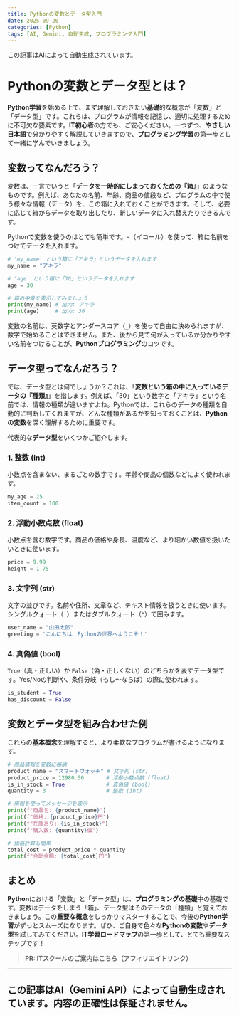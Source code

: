 ```yaml
---
title: Pythonの変数とデータ型入門
date: 2025-09-20
categories: [Python]
tags: [AI, Gemini, 自動生成, プログラミング入門]
---
```


この記事はAIによって自動生成されています。

# Pythonの変数とデータ型とは？

**Python学習**を始める上で、まず理解しておきたい**基礎**的な概念が「変数」と「データ型」です。これらは、プログラムが情報を記憶し、適切に処理するために不可欠な要素です。**IT初心者**の方でも、ご安心ください。一つずつ、**やさしい日本語**で分かりやすく解説していきますので、**プログラミング学習**の第一歩として一緒に学んでいきましょう。

## 変数ってなんだろう？

変数は、一言でいうと「**データを一時的にしまっておくための『箱』**」のようなものです。例えば、あなたの名前、年齢、商品の値段など、プログラムの中で使う様々な情報（データ）を、この箱に入れておくことができます。そして、必要に応じて箱からデータを取り出したり、新しいデータに入れ替えたりできるんです。

Pythonで変数を使うのはとても簡単です。`=`（イコール）を使って、箱に名前をつけてデータを入れます。

```python
# 'my_name' という箱に「アキラ」というデータを入れます
my_name = "アキラ"

# 'age' という箱に「30」というデータを入れます
age = 30

# 箱の中身を表示してみましょう
print(my_name) # 出力: アキラ
print(age)     # 出力: 30
```

変数の名前は、英数字とアンダースコア（`_`）を使って自由に決められますが、数字で始めることはできません。また、後から見て何が入っているか分かりやすい名前をつけることが、**Pythonプログラミング**のコツです。

## データ型ってなんだろう？

では、データ型とは何でしょうか？これは、「**変数という箱の中に入っているデータの『種類』**」を指します。例えば、「30」という数字と「アキラ」という名前では、情報の種類が違いますよね。Pythonでは、これらのデータの種類を自動的に判断してくれますが、どんな種類があるかを知っておくことは、**Pythonの変数**を深く理解するために重要です。

代表的な**データ型**をいくつかご紹介します。

### 1. 整数 (int)
小数点を含まない、まるごとの数字です。年齢や商品の個数などによく使われます。

```python
my_age = 25
item_count = 100
```

### 2. 浮動小数点数 (float)
小数点を含む数字です。商品の価格や身長、温度など、より細かい数値を扱いたいときに使います。

```python
price = 9.99
height = 1.75
```

### 3. 文字列 (str)
文字の並びです。名前や住所、文章など、テキスト情報を扱うときに使います。シングルクォート（`'`）またはダブルクォート（`"`）で囲みます。

```python
user_name = "山田太郎"
greeting = 'こんにちは、Pythonの世界へようこそ！'
```

### 4. 真偽値 (bool)
`True`（真・正しい）か `False`（偽・正しくない）のどちらかを表すデータ型です。Yes/Noの判断や、条件分岐（もし〜ならば）の際に使われます。

```python
is_student = True
has_discount = False
```

## 変数とデータ型を組み合わせた例

これらの**基本概念**を理解すると、より柔軟なプログラムが書けるようになります。

```python
# 商品情報を変数に格納
product_name = "スマートウォッチ" # 文字列 (str)
product_price = 12980.50       # 浮動小数点数 (float)
is_in_stock = True             # 真偽値 (bool)
quantity = 3                   # 整数 (int)

# 情報を使ってメッセージを表示
print(f"商品名: {product_name}")
print(f"価格: {product_price}円")
print(f"在庫あり: {is_in_stock}")
print(f"購入数: {quantity}個")

# 価格計算も簡単
total_cost = product_price * quantity
print(f"合計金額: {total_cost}円")
```

## まとめ

**Python**における「変数」と「データ型」は、**プログラミングの基礎**中の基礎です。変数はデータをしまう「箱」、データ型はそのデータの「種類」と覚えておきましょう。この**重要な概念**をしっかりマスターすることで、今後の**Python学習**がずっとスムーズになります。ぜひ、ご自身で色々な**Pythonの変数**や**データ型**を試してみてください。**IT学習ロードマップ**の第一歩として、とても重要なステップです！
> **PR: ITスクールのご案内はこちら（アフィリエイトリンク）**

---
この記事はAI（Gemini API）によって自動生成されています。内容の正確性は保証されません。
---
